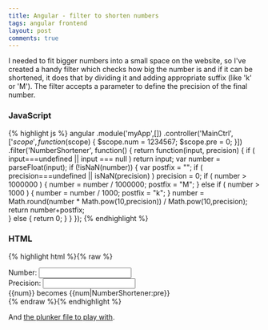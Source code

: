 ```yaml
---
title: Angular - filter to shorten numbers
tags: angular frontend
layout: post
comments: true
---
```

I needed to fit bigger numbers into a small space on the website, so I've created a handy filter which checks how big the number is and if it can be shortened, it does that by dividing it and adding appropriate suffix (like 'k' or 'M'). The filter accepts a parameter to define the precision of the final number.
<!--more-->

### JavaScript

{% highlight js %}
angular
    .module('myApp',[])
    .controller('MainCtrl',['$scope', function($scope) {
        $scope.num = 1234567;
        $scope.pre = 0;
    }])
    .filter('NumberShortener', function() {
        return function(input, precision) {
            if ( input===undefined || input === null ) return input;
            var number = parseFloat(input);
            if (!isNaN(number)) {
              var postfix = "";
              if ( precision===undefined || isNaN(precision) ) precision = 0;
              if ( number > 1000000 ) {
                  number = number / 1000000;
                  postfix = "M";
              } else if ( number > 1000 ) {
                  number = number / 1000;
                  postfix = "k";
              }
              number = Math.round(number * Math.pow(10,precision)) / Math.pow(10,precision);
              return number+postfix;              
            } else {
              return 0;
            }
        }
    });
{% endhighlight %}

### HTML

{% highlight html %}{% raw %}
<!DOCTYPE html>
<html>

  <head>
    <script type="text/javascript" src="//cdnjs.cloudflare.com/ajax/libs/angular.js/1.4.8/angular.js"></script>
    <script src="script.js"></script>
  </head>

  <body ng-app="myApp">
    <div ng-controller="MainCtrl">
      Number: <input ng-model="num" type="text"><br>
      Precision: <input ng-model="pre" type="text"><br>
      {{num}} becomes {{num|NumberShortener:pre}}
    </div>
  </body>

</html>
{% endraw %}{% endhighlight %}

And [the plunker file to play with](https://plnkr.co/edit/u8YBSN).